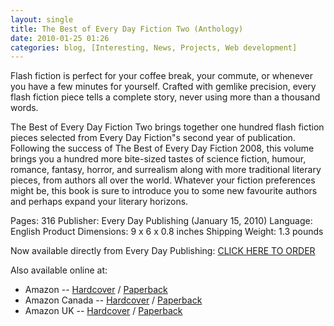 ```yaml
---
layout: single
title: The Best of Every Day Fiction Two (Anthology)
date: 2010-01-25 01:26
categories: blog, [Interesting, News, Projects, Web development]
---
```

<img src="http://www.everydaypublishing.ca/cart/EDF2009_small.jpg" alt="" align="left" />Flash fiction is perfect for your coffee break, your commute, or whenever you have a few minutes for yourself. Crafted with gemlike precision, every flash fiction piece tells a complete story, never using more than a thousand words.

The Best of Every Day Fiction Two brings together one hundred flash fiction pieces selected from Every Day Fiction&quot;s second year of publication. Following the success of The Best of Every Day Fiction 2008, this volume brings you a hundred more bite-sized tastes of science fiction, humour, romance, fantasy,
horror, and surrealism along with more traditional literary pieces, from authors all over the world. Whatever your fiction preferences might be, this book is sure to introduce you to some new favourite authors and perhaps expand your literary horizons.

Pages: 316
Publisher: Every Day Publishing (January 15, 2010)
Language: English
Product Dimensions: 9 x 6 x 0.8 inches
Shipping Weight: 1.3 pounds

Now available directly from Every Day Publishing: <a href="http://www.everydaypublishing.ca/cart/">CLICK HERE TO ORDER</a>

Also available online at:
<ul>
	<li>Amazon -- <a href="http://www.amazon.com/Best-Every-Day-Fiction-Two/dp/0981058426/?tag=everydayficti-20">Hardcover</a> / <a href="http://www.amazon.com/Best-Every-Day-Fiction-Two/dp/0981058434/?tag=everydayficti-20">Paperback</a></li>
	<li>Amazon Canada -- <a href="http://www.amazon.ca/Best-Every-Day-Fiction-Two/dp/0981058426/?tag=everydayficti-20">Hardcover</a> / <a href="http://www.amazon.ca/Best-Every-Day-Fiction-Two/dp/0981058434/?tag=everydayficti-20">Paperback</a></li>
	<li>Amazon UK -- <a href="http://www.amazon.co.uk/Best-Every-Day-Fiction-Two/dp/0981058426/?tag=everydayficti-20">Hardcover</a> / <a href="http://www.amazon.co.uk/Best-Every-Day-Fiction-Two/dp/0981058434/?tag=everydayficti-20">Paperback</a></li>
</ul>
